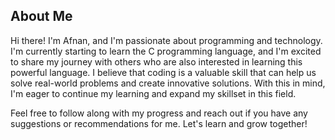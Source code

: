 ## About Me

Hi there! I'm Afnan, and I'm passionate about programming and technology. I'm currently starting to learn the C programming language, and I'm excited to share my journey with others who are also interested in learning this powerful language. I believe that coding is a valuable skill that can help us solve real-world problems and create innovative solutions. With this in mind, I'm eager to continue my learning and expand my skillset in this field.

Feel free to follow along with my progress and reach out if you have any suggestions or recommendations for me. Let's learn and grow together!
